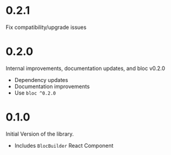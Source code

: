 # 0.2.1

Fix compatibility/upgrade issues

# 0.2.0

Internal improvements, documentation updates, and bloc v0.2.0

- Dependency updates
- Documentation improvements
- Use `bloc ^0.2.0`

# 0.1.0

Initial Version of the library.

- Includes `BlocBuilder` React Component
